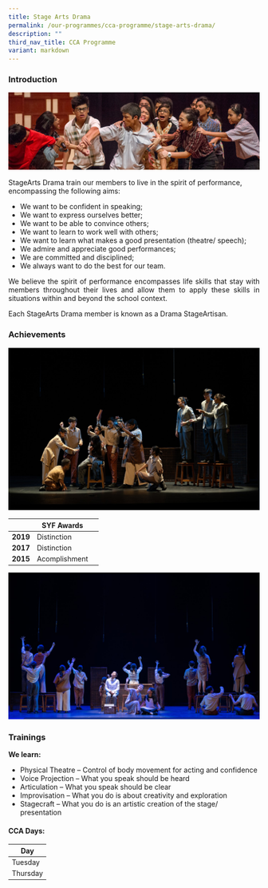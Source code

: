```yaml
---
title: Stage Arts Drama
permalink: /our-programmes/cca-programme/stage-arts-drama/
description: ""
third_nav_title: CCA Programme
variant: markdown
---
```

### Introduction

![](/images/CCA%20Photos/Stage%20Arts%20Drama/arts_drama.jpg)

StageArts Drama train our members to live in the spirit of performance, encompassing the following aims:
* We want to be confident in speaking;&nbsp;
* We want to express ourselves better;&nbsp;
* We want to be able to convince others;
* We want to learn to work well with others;
* We want to learn what makes a good presentation (theatre/ speech);
* We admire and appreciate good performances;
* We are committed and disciplined;
* We always want to do the best for our team.

<p style="text-align: justify;">We believe the spirit of performance encompasses life skills that stay with members throughout their lives and allow them to apply these skills in situations within and beyond the school context.</p>

Each StageArts Drama member is known as a Drama StageArtisan.

### Achievements
![](/images/CCA%20Photos/Stage%20Arts%20Drama/syf2_2023_001.jpg) 

|  | SYF Awards | | 
| -------- | -------- | -------- |
| **2019** | Distinction |      |
| **2017** | Distinction |      |
| **2015** | Acomplishment |      |

![](/images/CCA%20Photos/Stage%20Arts%20Drama/syf_2023_img002.jpg)
### Trainings

**We learn:**
* Physical Theatre – Control of body movement for acting and confidence
* Voice Projection – What you speak should be heard
* Articulation – What you speak should be clear
* Improvisation – What you do is about creativity and exploration
* Stagecraft – What you do is an artistic creation of the stage/ presentation

#### CCA Days:

| Day |  
| -------- |  
| Tuesday |  
| Thursday |